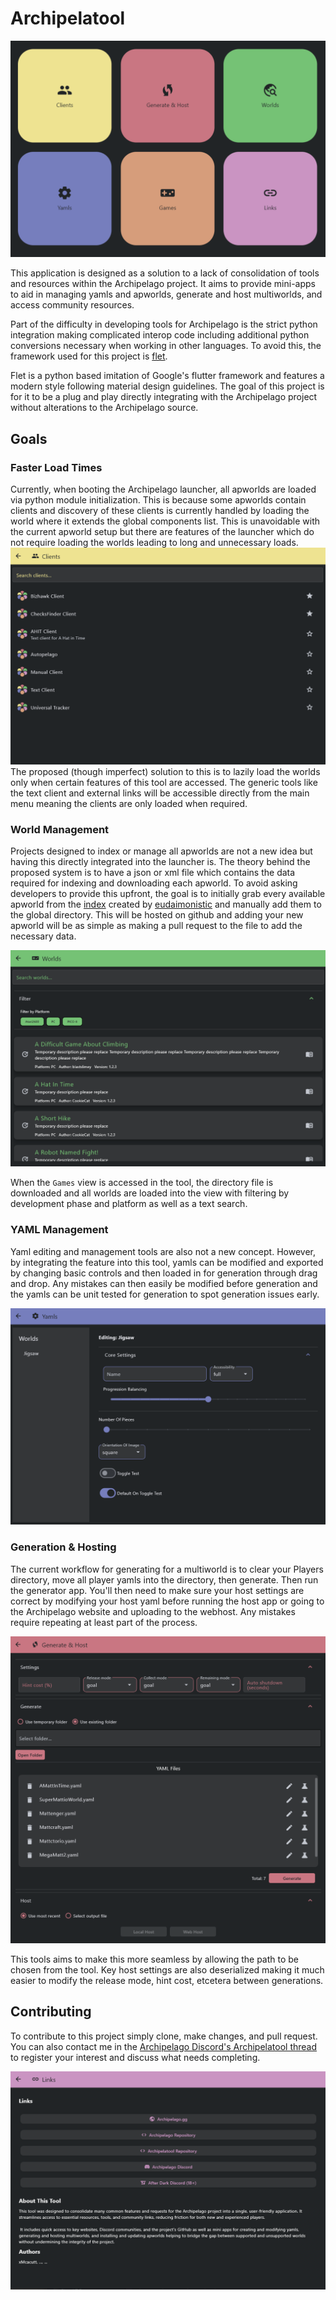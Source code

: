 ﻿# Archipelatool

![Menu View](images/Menu.png)

This application is designed as a solution to a lack of consolidation
of tools and resources within the Archipelago project. It aims to provide 
mini-apps to aid in managing yamls and apworlds, generate and host multiworlds,
and access community resources.

Part of the difficulty in developing tools for Archipelago is the strict python integration
making complicated interop code including additional python conversions necessary when 
working in other languages. To avoid this, the framework used for this project is [flet](https://flet.dev/).

Flet is a python based imitation of Google's flutter framework and features a modern style following material design guidelines.
The goal of this project is for it to be a plug and play directly integrating
with the Archipelago project without alterations to the Archipelago source.

## Goals
### Faster Load Times
Currently, when booting the Archipelago launcher, all apworlds are loaded via python module initialization.
This is because some apworlds contain clients and discovery of these clients is currently handled by loading the world
where it extends the global components list. This is unavoidable with the current apworld setup but there are features of the launcher which
do not require loading the worlds leading to long and unnecessary loads.
![Clients View](images/Clients.png)
The proposed (though imperfect) solution to this is to lazily load the worlds only when certain features of this tool are accessed.
The generic tools like the text client and external links will be accessible directly from the main menu meaning the clients are only loaded when required.

### World Management
Projects designed to index or manage all apworlds are not a new idea but having this directly integrated
into the launcher is. The theory behind the proposed system is to have a json or xml file which contains the 
data required for indexing and downloading each apworld. To avoid asking developers to provide this upfront, the goal is to
initially grab every available apworld from the [index](https://discordapp.com/channels/731205301247803413/1343416927871307776) created by [eudaimonistic](https://github.com/eudaimonistic) and manually add them to the global directory.
This will be hosted on github and adding your new apworld will be as simple as making a pull request to the file to add the necessary data.

![Worlds View](images/Worlds.png)

When the `Games` view is accessed in the tool, the directory file is downloaded and all worlds are loaded into the view with 
filtering by development phase and platform as well as a text search.

### YAML Management
Yaml editing and management tools are also not a new concept. However, by integrating the feature into this tool, yamls can be
modified and exported by changing basic controls and then loaded in for generation through drag and drop. Any mistakes can then easily be modified
before generation and the yamls can be unit tested for generation to spot generation issues early.

![Yamls View](images/Yamls.png)

### Generation & Hosting
The current workflow for generating for a multiworld is to clear your Players directory, move all player yamls into the directory,
then generate. Then run the generator app. You'll then need to make sure your host settings are correct by modifying your host yaml
before running the host app or going to the Archipelago website and uploading to the webhost. Any mistakes require repeating at least part of the process.

![Generate & Host View](images/Generate.png)

This tools aims to make this more seamless by allowing the path to be chosen from the tool. Key host settings are also 
deserialized making it much easier to modify the release mode, hint cost, etcetera  between generations.

## Contributing

To contribute to this project simply clone, make changes, and pull request. You can also contact me in the [Archipelago Discord's 
Archipelatool thread]() to register your interest and discuss what needs completing.

![Links View](images/Links.png)
